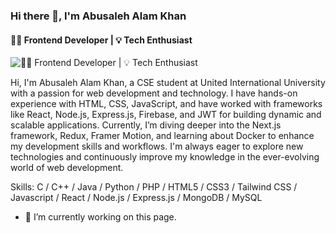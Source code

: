 ### Hi there 👋, I'm Abusaleh Alam Khan
#### 👨‍💻 Frontend Developer | 💡 Tech Enthusiast
![👨‍💻 Frontend Developer | 💡 Tech Enthusiast](https://media.licdn.com/dms/image/v2/D4D16AQH8lgftqdRwaQ/profile-displaybackgroundimage-shrink_350_1400/profile-displaybackgroundimage-shrink_350_1400/0/1738746946990?e=1744243200&v=beta&t=6XUEIry4FXELZjbt4MfV0jlqO3Q_p2pdDv-9f-tSBBI)

Hi, I'm Abusaleh Alam Khan, a CSE student at United International University with a passion for web development and technology. I have hands-on experience with HTML, CSS, JavaScript, and have worked with frameworks like React, Node.js, Express.js, Firebase, and JWT for building dynamic and scalable applications. Currently, I’m diving deeper into the Next.js framework, Redux, Framer Motion, and learning about Docker to enhance my development skills and workflows. I'm always eager to explore new technologies and continuously improve my knowledge in the ever-evolving world of web development.



Skills: C / C++ / Java / Python / PHP / HTML5 / CSS3 / Tailwind CSS / Javascript / React / Node.js / Express.js / MongoDB / MySQL

- 🔭 I’m currently working on this page. 




